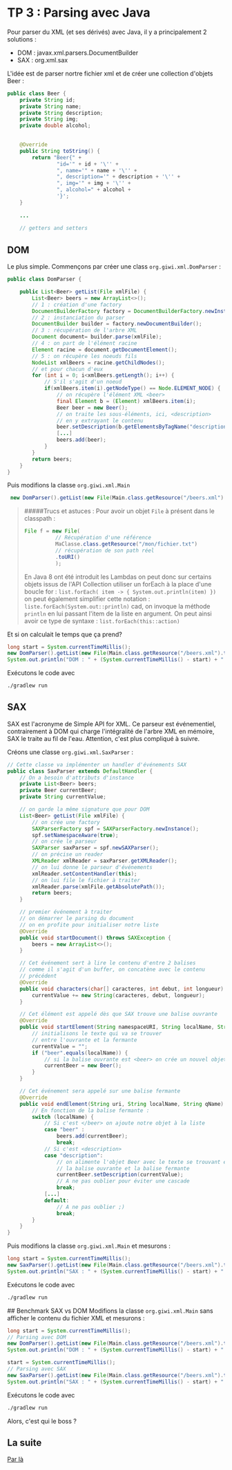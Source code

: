 # TP 3 : Parsing avec Java

Pour parser du XML (et ses dérivés) avec Java, il y a principalement 2 solutions :  

- DOM : javax.xml.parsers.DocumentBuilder
- SAX : org.xml.sax

L'idée est de parser nortre fichier xml et de créer une collection d'objets Beer : 

```java
public class Beer {
    private String id;
    private String name;
    private String description;
    private String img;
    private double alcohol;
    

    @Override
    public String toString() {
        return "Beer{" +
                "id='" + id + '\'' +
                ", name='" + name + '\'' +
                ", description='" + description + '\'' +
                ", img='" + img + '\'' +
                ", alcohol=" + alcohol +
                '}';
    }
    
    ...
    
    // getters and setters
```

## DOM 

Le plus simple. Commençons par créer une class `org.giwi.xml.DomParser` :

```java
public class DomParser {

    public List<Beer> getList(File xmlFile) {
        List<Beer> beers = new ArrayList<>();
        // 1 : création d'une factory
        DocumentBuilderFactory factory = DocumentBuilderFactory.newInstance();
        // 2 : instanciation du parser
        DocumentBuilder builder = factory.newDocumentBuilder();
        // 3 : récupération de l'arbre XML
        Document document= builder.parse(xmlFile);
        // 4 : on part de l'élément racine
        Element racine = document.getDocumentElement();
        // 5 : on récupère les noeuds fils
        NodeList xmlBeers = racine.getChildNodes();
        // et pour chacun d'eux
        for (int i = 0; i<xmlBeers.getLength(); i++) {
            // S'il s'agit d'un noeud
            if(xmlBeers.item(i).getNodeType() == Node.ELEMENT_NODE) {
                // on récupère l'élément XML <beer>
                final Element b = (Element) xmlBeers.item(i);
                Beer beer = new Beer();
                // on traite les sous-éléments, ici, <description> 
                // en y extrayant le contenu
                beer.setDescription(b.getElementsByTagName("description").item(0).getTextContent());
                [...]
                beers.add(beer);
            }
        }
        return beers;
    }
}
```
Puis modifions la classe `org.giwi.xml.Main`

```java
 new DomParser().getList(new File(Main.class.getResource("/beers.xml").toURI())).forEach(System.out::println);
```

> #####Trucs et astuces : 
> Pour avoir un objet `File` à présent dans le classpath : 
> ```java
> File f = new File(
>           // Récupération d'une référence
>           MaClasse.class.getResource("/mon/fichier.txt")
>           // récupération de son path réel
>           .toURI()
>           );
> ```
> 
> En Java 8 ont été introduit les Lambdas
> on peut donc sur certains objets issus de l'API Collection utiliser un forEach à la place
> d'une boucle for : 
> `list.forEach( item -> { System.out.println(item) })`
> on peut également simplifier cette notation :
> `liste.forEach(System.out::println)` cad, on invoque la méthode `println` en lui passant 
> l'item de la liste en argument. On peut ainsi avoir ce type de syntaxe : 
> `list.forEach(this::action)`

Et si on calculait le temps que ça prend?

```java
long start = System.currentTimeMillis();
new DomParser().getList(new File(Main.class.getResource("/beers.xml").toURI())).forEach(System.out::println);
System.out.println("DOM : " + (System.currentTimeMillis() - start) + " ms");
```
Exécutons le code avec

```bash
./gradlew run
```
## SAX

SAX est l'acronyme de Simple API for XML. Ce parseur est événementiel, contrairement à DOM qui
charge l'intégralité de l'arbre XML en mémoire, SAX le traite au fil de l'eau. Attention, c'est
plus compliqué à suivre.

Créons une classe `org.giwi.xml.SaxParser` : 

```java
// Cette classe va implémenter un handler d'événements SAX
public class SaxParser extends DefaultHandler {
    // On a besoin d'attributs d'instance
    private List<Beer> beers;
    private Beer currentBeer;
    private String currentValue;

    // on garde la même signature que pour DOM
    List<Beer> getList(File xmlFile) {
        // on crée une factory
        SAXParserFactory spf = SAXParserFactory.newInstance();
        spf.setNamespaceAware(true);
        // on crée le parseur
        SAXParser saxParser = spf.newSAXParser();
        // on précise un reader
        XMLReader xmlReader = saxParser.getXMLReader();
        // on lui donne le parseur d'événements 
        xmlReader.setContentHandler(this);
        // on lui file le fichier à traiter
        xmlReader.parse(xmlFile.getAbsolutePath());
        return beers;
    }

    // premier événement à traiter
    // on démarrer le parsing du document
    // on en profite pour initialiser notre liste
    @Override
    public void startDocument() throws SAXException {
        beers = new ArrayList<>();
    }

    // Cet événement sert à lire le contenu d'entre 2 balises
    // comme il s'agit d'un buffer, on concatène avec le contenu 
    // précédent
    @Override
    public void characters(char[] caracteres, int debut, int longueur) {
        currentValue += new String(caracteres, debut, longueur);
    }

    // Cet élément est appelé dès que SAX trouve une balise ouvrante  
    @Override
    public void startElement(String namespaceURI, String localName, String qName, Attributes atts) throws SAXException {
        // initialisons le texte qui va se trouver
        // entre l'ouvrante et la fermante
        currentValue = "";
        if ("beer".equals(localName)) {
            // si la balise ouvrante est <beer> on crée un nouvel objet Beer
            currentBeer = new Beer();
        }
    }

    // Cet événement sera appelé sur une balise fermante
    @Override
    public void endElement(String uri, String localName, String qName) throws SAXException {
        // En fonction de la balise fermante :
        switch (localName) {
            // Si c'est </beer> on ajoute notre objet à la liste
            case "beer" :
                beers.add(currentBeer);
                break;
            // Si c'est <description>
            case "description":
                // on alimente l'objet Beer avec le texte se trouvant entre 
                // la balise ouvrante et la balise fermante
                currentBeer.setDescription(currentValue);
                // A ne pas oublier pour éviter une cascade
                break;
            [...]
            default:
                // A ne pas oublier ;)
                break;
        }
    }
}
```

Puis modifions la classe `org.giwi.xml.Main` et mesurons : 

```java
long start = System.currentTimeMillis();
new SaxParser().getList(new File(Main.class.getResource("/beers.xml").toURI())).forEach(System.out::println);
System.out.println("SAX : " + (System.currentTimeMillis() - start) + " ms");
```

Exécutons le code avec

```bash
./gradlew run
```

## Benchmark SAX vs DOM
Modifions la classe `org.giwi.xml.Main` sans afficher le contenu du fichier XML et mesurons : 

```java
long start = System.currentTimeMillis();
// Parsing avec DOM
new DomParser().getList(new File(Main.class.getResource("/beers.xml").toURI()));
System.out.println("DOM : " + (System.currentTimeMillis() - start) + " ms");

start = System.currentTimeMillis();
// Parsing avec SAX
new SaxParser().getList(new File(Main.class.getResource("/beers.xml").toURI()));
System.out.println("SAX : " + (System.currentTimeMillis() - start) + " ms");
```

Exécutons le code avec

```bash
./gradlew run
```

Alors, c'est qui le boss ?

## La suite

[Par là](../step4)